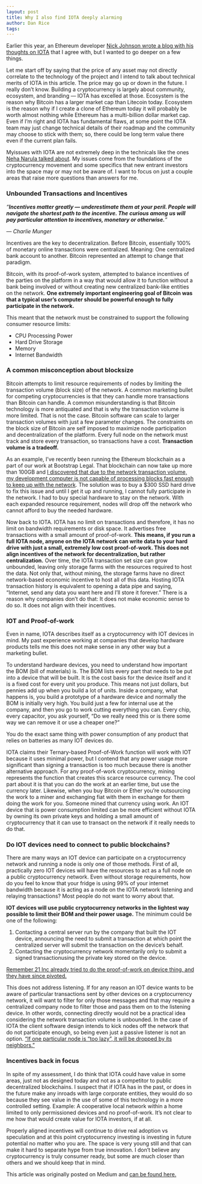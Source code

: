 ```yaml
---
layout: post
title: Why I also find IOTA deeply alarming
author: Dan Rice
tags: 
---
```

Earlier this year, an Ethereum developer [Nick Johnson wrote a blog with his
thoughts on
IOTA](https://hackernoon.com/why-i-find-iota-deeply-alarming-934f1908194b) that
I agree with, but I wanted to go deeper on a few things.

Let me start off by saying that the price of any asset may not directly
correlate to the technology of the project and I intend to talk about technical
merits of IOTA in this article. The price may go up or down in the future. I
really don’t know. Building a cryptocurrency is largely about community,
ecosystem, and branding — IOTA has excelled at those. Ecosystem is the reason
why Bitcoin has a larger market cap than Litecoin today. Ecosystem is the reason
why if I create a clone of Ethereum today it will probably be worth almost
nothing while Ethereum has a multi-billion dollar market cap. Even if I’m right
and IOTA has fundamental flaws, at some point the IOTA team may just change
technical details of their roadmap and the community may choose to stick with
them; so, there could be long term value there even if the current plan fails.

Myissues with IOTA are not extremely deep in the technicals like the ones [Neha
Narula talked
about](https://medium.com/@neha/cryptographic-vulnerabilities-in-iota-9a6a9ddc4367).
My issues come from the foundations of the cryptocurrency movement and some
specifics that new entrant investors into the space may or may not be aware of.
I want to focus on just a couple areas that raise more questions than answers
for me.

### Unbounded Transactions and Incentives

*“**Incentives matter greatly — underestimate them at your peril. People will
navigate the shortest path to the incentive. The curious among us will pay
particular attention to incentives, monetary or otherwise.**”*

*— Charlie Munger*

Incentives are the key to decentralization. Before Bitcoin, essentially 100% of
monetary online transactions were centralized. Meaning: One centralized bank
account to another. Bitcoin represented an attempt to change that paradigm.

Bitcoin, with its proof-of-work system, attempted to balance incentives of the
parties on the platform in a way that would allow it to function without a bank
being involved or without creating new centralized bank-like entities on the
network. **One extremely important engineering goal of Bitcoin was that a
typical user’s computer should be powerful enough to fully participate in the
network.**

This meant that the network must be constrained to support the following
consumer resource limits:

* CPU Processing Power
* Hard Drive Storage
* Memory
* Internet Bandwidth

### **A common misconception about blocksize**

Bitcoin attempts to limit resource requirements of nodes by limiting the
transaction volume (block size) of the network. A common marketing bullet for
competing cryptocurrencies is that they can handle more transactions than
Bitcoin can handle. A common misunderstanding is that Bitcoin technology is more
antiquated and that is why the transaction volume is more limited. That is not
the case. Bitcoin software can scale to larger transaction volumes with just a
few parameter changes. The constraints on the block size of Bitcoin are self
imposed to maximize node participation and decentralization of the platform.
Every full node on the network must track and store every transaction, so
transactions have a cost. **Transaction volume is a tradeoff.**

As an example, I’ve recently been running the Ethereum blockchain as a part of
our work at Bootstrap Legal. That blockchain can now take up more than 100GB and
[I discovered that due to the network transaction volume, my development
computer is not capable of processing blocks fast enough to keep up with the
network](https://github.com/ethereum/go-ethereum/issues/14895). The solution was
to buy a $300 SSD hard drive to fix this issue and until I get it up and
running, I cannot fully participate in the network. I had to buy special
hardware to stay on the network. With each expanded resource requirement, nodes
will drop off the network who cannot afford to buy the needed hardware.

Now back to IOTA. IOTA has no limit on transactions and therefore, it has no
limit on bandwidth requirements or disk space. It advertises free transactions
with a small amount of proof-of-work. **This means, if you run a full IOTA
node, anyone on the IOTA network can write data to your hard drive with just a
small, extremely low cost proof-of-work. This does not align incentives of the
network for decentralization, but rather centralization.** Over time, the IOTA
transaction set size can grow unbounded, leaving only storage farms with the
resources required to host the data. Not only that, without mining, the storage
farms have no direct network-based economic incentive to host all of this data.
Hosting IOTA transaction history is equivalent to opening a data pipe and
saying, “Internet, send any data you want here and I’ll store it forever.” There
is a reason why companies don’t do that: It does not make economic sense to do
so. It does not align with their incentives.

### IOT and Proof-of-work

Even in name, IOTA describes itself as a cryptocurrency with IOT devices in
mind. My past experience working at companies that develop hardware products
tells me this does not make sense in any other way but a marketing bullet.

To understand hardware devices, you need to understand how important the BOM
(bill of materials) is. The BOM lists every part that needs to be put into a
device that will be built. It is the cost basis for the device itself and it is
a fixed cost for every unit you produce. This means not just dollars, but
pennies add up when you build a lot of units. Inside a company, what happens is,
you build a prototype of a hardware device and normally the BOM is initially
very high. You build just a few for internal use at the company, and then you go
to work cutting everything you can. Every chip, every capacitor, you ask
yourself, “Do we really need this or is there some way we can remove it or use a
cheaper one?”

You do the exact same thing with power consumption of any product that relies on
batteries as many IOT devices do.

IOTA claims their Ternary-based Proof-of-Work function will work with IOT
because it uses minimal power, but I contend that any power usage more
significant than signing a transaction is too much because there is another
alternative approach. For any proof-of-work cryptocurrency, mining represents
the function that creates this scarce resource currency. The cool part about it
is that you can do the work at an earlier time, but use the currency later.
Likewise, when you buy Bitcoin or Ether you’re outsourcing the work to a miner
and exchanging fiat with them in exchange for them doing the work for you.
Someone mined that currency using work. An IOT device that is power consumption
limited can be more efficient without IOTA by owning its own private keys and
holding a small amount of cryptocurrency that it can use to transact on the
network if it really needs to do that.

### Do IOT devices need to connect to public blockchains?

There are many ways an IOT device can participate on a cryptocurrency network
and running a node is only one of those methods. First of all, practically zero
IOT devices will have the resources to act as a full node on a public
cryptocurrency network. Even without storage requirements, how do you feel to
know that your fridge is using 99% of your internet bandwidth because it is
acting as a node on the IOTA network listening and relaying transactions? Most
people do not want to worry about that.

**IOT devices will use public cryptocurrency networks in the lightest way
possible to limit their BOM and their power usage.** The minimum could be one of
the following:

1.  Contacting a central server run by the company that built the IOT device,
announcing the need to submit a transaction at which point the centralized
server will submit the transaction on the device’s behalf.
1.  Contacting the cryptocurrency network momentarily only to submit a signed
transactionusing the private key stored on the device.

[Remember 21 Inc already tried to do the proof-of-work on device thing, and they
have since
pivoted.](https://siliconangle.com/blog/2015/09/24/21-inc-changing-the-way-we-pay-for-and-play-with-the-internet-of-things/)

This does not address listening. If for any reason an IOT device wants to be
aware of particular transactions sent by other devices on a cryptocurrency
network, it will want to filter for only those messages and that may require a
centralized company node to filter those and pass them on to the listening
device. In other words, connecting directly would not be a practical idea
considering the network transaction volume is unbounded. In the case of IOTA the
client software design intends to kick nodes off the network that do not
participate enough, so being even just a passive listener is not an option. [“If
one particular node is “too lazy”, it will be dropped by its
neighbors.”](https://iota.org/IOTA_Whitepaper.pdf)

### Incentives back in focus

In spite of my assessment, I do think that IOTA could have value in some areas,
just not as designed today and not as a competitor to public decentralized
blockchains. I suspect that if IOTA has in the past, or does in the future make
any inroads with large corporate entities, they would do so because they see
value in the use of some of this technology in a more controlled setting.
Example: A cooperative local network within a home limited to only permissioned
devices and no proof-of-work. It’s not clear to me how that would create value
for IOTA investors, if at all.

Properly aligned incentives will continue to drive real adoption vs speculation
and at this point cryptocurrency investing is investing in future potential no
matter who you are. The space is very young still and that can make it hard to
separate hype from true innovation. I don’t believe any cryptocurrency is truly
consumer ready, but some are much closer than others and we should keep that in
mind.

This article was originally posted on Medium and [can be found here.](https://medium.com/@thedrbits/why-i-also-find-iota-deeply-alarming-99d4f2da3282)